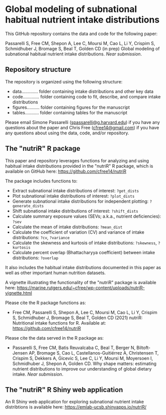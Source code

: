 # Global modeling of subnational habitual nutrient intake distributions

This GitHub repository contains the data and code for the following paper:

Passarelli S, Free CM, Shepon A, Lee C, Moursi M, Cao L, Li Y, Crispim S, Schmidhuber J, Bromage S, Beal T, Golden CD (in prep) Global modeling of subnational habitual nutrient intake distributions. _Near submission_.


## Repository structure

The repository is organized using the following structure:

- data............. folder containing intake distributions and other key data
- code............. folder containing code to fit, describe, and compare intake distributions
- figures.......... folder containing figures for the manuscript
- tables........... folder containing tables for the manuscript

Please email Simone Passarelli (spassarelli@g.harvard.edu) if you have any questions about the paper and Chris Free (cfree14@gmail.com) if you have any questions about using the data, code, and/or repository.


## The "nutriR" R package

This paper and repository leverages functions for analyzing and using habitual intake distributions provided in the "nutriR" R package, which is available on GitHub here: https://github.com/cfree14/nutriR

The package includes functions to:

- Extract subnational intake distributions of interest: `?get_dists`
- Plot subnational intake distributions of interest: `?plot_dists`
- Generate subnational intake distributions for independent plotting: `?generate_dists`
- Shift subnational intake distributions of interest: `?shift_dists`
- Calculate summary exposure values (SEVs; a.k.a., nutrient deficiencies): `?sev`
- Calculate the mean of intake distributions: `?mean_dist`
- Calculate the coefficient of variation (CV) and variance of intake distributions: `?cv`, `?variance`
- Calculate the skewness and kurtosis of intake distributions: `?skewness`, `?kurtosis`
- Calculate percent overlap (Bhattacharyya coefficient) between intake distributions: `?overlap`

It also includes the habitual intake distributions documented in this paper as well as other important human nutrition datasets.

A vignette illustrating the functionality of the "nutriR" package is available here: https://marine.rutgers.edu/~cfree/wp-content/uploads/nutriR-vignette.html

Please cite the R package functions as:

* Free CM, Passarelli S, Shepon A, Lee C, Moursi M, Cao L, Li Y, Crispim S, Schmidhuber J, Bromage S, Beal T, Golden CD (2021) nutriR: Nutritional intake functions for R. Available at: https://github.com/cfree14/nutriR

Please cite the data served in the R package as:

* Passarelli S, Free CM, Batis Reuvalcaba C, Beal T, Berger N, Biltoft-Jensen AP, Bromage S, Cao L, Castellanos-Guitiérrez A, Christensen T, Crispim S, Dekkers A, Gicevic S, Lee C, Li Y, Moursi M, Moyersoen I, Schmidhuber J,  Shepon A, Golden CD. Why shape matters: estimating nutrient distributions to improve our understanding of global dietary intake. _Near submission_.


## The "nutriR" R Shiny web application

An R Shiny web application for exploring subnational nutrient intake distribtions is available here: https://emlab-ucsb.shinyapps.io/nutriR/
